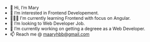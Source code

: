 - 👋 Hi, I’m Mary
- 💞️ I’m interested in Frontend Developement.
- 👩🏻‍💻 I'm currently learning Frontend with focus on Angular.
- 👀 I’m looking to Web Developer Job.
- 🔭 I’m currently working on getting a degreee as a Web Developer.
- 📫 Reach me @ maaryhbb@gmail.com


